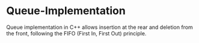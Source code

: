 # Queue-Implementation
Queue implementation in C++ allows insertion at the rear and deletion from the front, following the FIFO (First In, First Out) principle.
